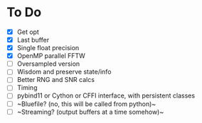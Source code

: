 # To Do
- [x] Get opt
- [x] Last buffer
- [x] Single float precision
- [x] OpenMP parallel FFTW
- [ ] Oversampled version
- [ ] Wisdom and preserve state/info
- [ ] Better RNG and SNR calcs
- [ ] Timing
- [ ] pybind11 or Cython or CFFI interface, with persistent classes
- [ ] ~Bluefile? (no, this will be called from python)~
- [ ] ~Streaming? (output buffers at a time somehow)~
